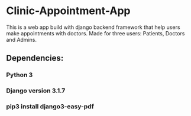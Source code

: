 # Clinic-Appointment-App
This is a web app build with django backend framework that help users make appointments with doctors. 
Made for three users: Patients, Doctors and Admins.

## Dependencies:
### Python 3
### Django version 3.1.7
### pip3 install django3-easy-pdf
